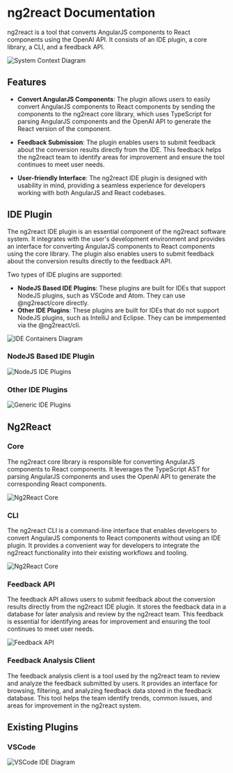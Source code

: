 # ng2react Documentation

ng2react is a tool that converts AngularJS components to React components using the OpenAI API. It consists of an IDE plugin, a core library, a CLI, and a feedback API.

![System Context Diagram](./diagrams/structurizr-1-SystemContext.png)

## Features

-   **Convert AngularJS Components**: The plugin allows users to easily convert AngularJS components to React components by sending the components to the ng2react core library, which uses TypeScript for parsing AngularJS components and the OpenAI API to generate the React version of the component.

-   **Feedback Submission**: The plugin enables users to submit feedback about the conversion results directly from the IDE. This feedback helps the ng2react team to identify areas for improvement and ensure the tool continues to meet user needs.

-   **User-friendly Interface**: The ng2react IDE plugin is designed with usability in mind, providing a seamless experience for developers working with both AngularJS and React codebases.

## IDE Plugin

The ng2react IDE plugin is an essential component of the ng2react software system. It integrates with the user's development environment and provides an interface for converting AngularJS components to React components using the core library. The plugin also enables users to submit feedback about the conversion results directly to the feedback API.

Two types of IDE plugins are supported:

-   **NodeJS Based IDE Plugins**: These plugins are built for IDEs that support NodeJS plugins, such as VSCode and Atom. They can use @ng2react/core directly.
-   **Other IDE Plugins**: These plugins are built for IDEs that do not support NodeJS plugins, such as IntelliJ and Eclipse. They can be immpemented via the @ng2react/cli.

![IDE Containers Diagram](./diagrams/structurizr-1-IDE_Containers.png)

### NodeJS Based IDE Plugin

![NodeJS IDE Plugins](./diagrams/structurizr-1-NodeJS_IDE_Plugins.png)

### Other IDE Plugins

![Generic IDE Plugins](./diagrams/structurizr-1-Generic_IDE_Plugins.png)

## Ng2React

### Core

The ng2react core library is responsible for converting AngularJS components to React components. It leverages the TypeScript AST for parsing AngularJS components and uses the OpenAI API to generate the corresponding React components.

![Ng2React Core](./diagrams/structurizr-1-Ng2React_Core.png)

### CLI

The ng2react CLI is a command-line interface that enables developers to convert AngularJS components to React components without using an IDE plugin. It provides a convenient way for developers to integrate the ng2react functionality into their existing workflows and tooling.

![Ng2React Core](./diagrams/structurizr-1-Ng2React_CLI.png)

### Feedback API

The feedback API allows users to submit feedback about the conversion results directly from the ng2react IDE plugin. It stores the feedback data in a database for later analysis and review by the ng2react team. This feedback is essential for identifying areas for improvement and ensuring the tool continues to meet user needs.

![Feedback API](./diagrams/structurizr-1-Feedback_API.png)

### Feedback Analysis Client

The feedback analysis client is a tool used by the ng2react team to review and analyze the feedback submitted by users. It provides an interface for browsing, filtering, and analyzing feedback data stored in the feedback database. This tool helps the team identify trends, common issues, and areas for improvement in the ng2react system.

## Existing Plugins

### VSCode

![VSCode IDE Diagram](./diagrams/structurizr-1-IDE_Containers_VSCode.png)
